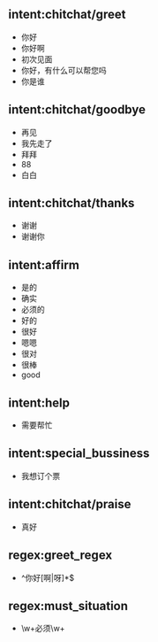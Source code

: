 ## intent:chitchat/greet
- 你好
- 你好啊
- 初次见面
- 你好，有什么可以帮您吗
- 你是谁

## intent:chitchat/goodbye
- 再见
- 我先走了
- 拜拜
- 88
- 白白

## intent:chitchat/thanks
- 谢谢
- 谢谢你

## intent:affirm
- 是的
- 确实
- 必须的
- 好的
- 很好
- 嗯嗯
- 很对
- 很棒
- good

## intent:help
- 需要帮忙

## intent:special_bussiness
- 我想订个票

## intent:chitchat/praise
- 真好

## regex:greet_regex
- ^你好[啊|呀]*$

## regex:must_situation
- \\w+必须\\w+
